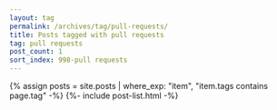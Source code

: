 ```yaml
---
layout: tag
permalink: /archives/tag/pull-requests/
title: Posts tagged with pull requests
tag: pull requests
post_count: 1
sort_index: 998-pull requests
---
```

{% assign posts = site.posts | where_exp: "item", "item.tags contains page.tag" -%}
{%- include post-list.html -%}
